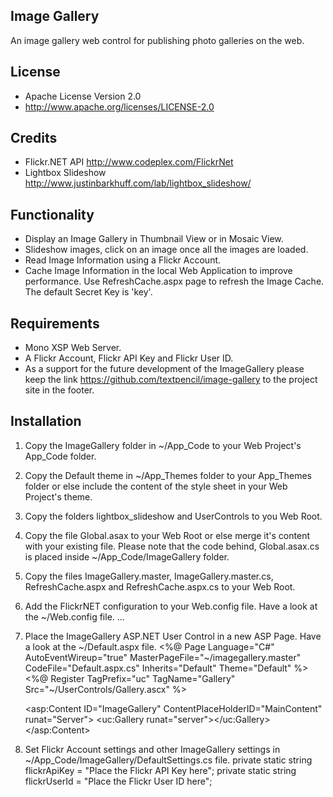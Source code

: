 Image Gallery
---------------
An image gallery web control for publishing photo galleries on the web.

License
--------
- Apache License Version 2.0
- http://www.apache.org/licenses/LICENSE-2.0


Credits
--------
- Flickr.NET API http://www.codeplex.com/FlickrNet
- Lightbox Slideshow http://www.justinbarkhuff.com/lab/lightbox_slideshow/

Functionality
--------------
- Display an Image Gallery in Thumbnail View or in Mosaic View.
- Slideshow images, click on an image once all the images are loaded.
- Read Image Information using a Flickr Account.
- Cache Image Information in the local Web Application to improve performance. 
  Use RefreshCache.aspx page to refresh the Image Cache. The default Secret Key is 'key'.

Requirements
-------------
- Mono XSP Web Server.
- A Flickr Account, Flickr API Key and Flickr User ID.
- As a support for the future development of the ImageGallery please keep the link https://github.com/textpencil/image-gallery to the project site in the footer.

Installation
-------------
1. Copy the ImageGallery folder in ~/App_Code to your Web Project's App_Code folder.
2. Copy the Default theme in ~/App_Themes folder to your App_Themes folder or else include the content of the style sheet in your Web Project's theme.
3. Copy the folders lightbox_slideshow and UserControls to you Web Root.
4. Copy the file Global.asax to your Web Root or else merge it's content with your existing file. Please note that the code behind, Global.asax.cs is placed inside ~/App_Code/ImageGallery folder.
5. Copy the files ImageGallery.master, ImageGallery.master.cs, RefreshCache.aspx and RefreshCache.aspx.cs to your Web Root.
6. Add the FlickrNET configuration to your Web.config file. Have a look at the ~/Web.config file.
   <flickrNet cacheDisabled="true"/>
   ...
   <compilation debug="true">
      <assemblies>
         <add assembly="FlickrNet"></add>
      </assemblies>
   </compilation>
7. Place the ImageGallery ASP.NET User Control in a new ASP Page. Have a look at the ~/Default.aspx file.
   <%@ Page Language="C#" AutoEventWireup="true" MasterPageFile="~/imagegallery.master" CodeFile="Default.aspx.cs" Inherits="Default" Theme="Default" %>
   <%@ Register TagPrefix="uc" TagName="Gallery" Src="~/UserControls/Gallery.ascx" %>

   <asp:Content ID="ImageGallery" ContentPlaceHolderID="MainContent" runat="Server">
   <uc:Gallery runat="server"></uc:Gallery>
   </asp:Content>
8. Set Flickr Account settings and other ImageGallery settings in ~/App_Code/ImageGallery/DefaultSettings.cs file.
   private static string flickrApiKey = "Place the Flickr API Key here";
   private static string flickrUserId = "Place the Flickr User ID here";
   
